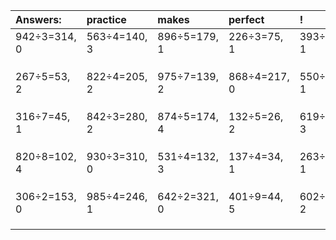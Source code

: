 | Answers: | practice | makes | perfect | ! |
| :--- | :--- | :--- | :--- | :--- |
| 942÷3=314, 0 | 563÷4=140, 3 | 896÷5=179, 1 | 226÷3=75, 1 | 393÷4=98, 1 | 
|   |   |   |   |   | 
|   |   |   |   |   | 
|   |   |   |   |   | 
| 267÷5=53, 2 | 822÷4=205, 2 | 975÷7=139, 2 | 868÷4=217, 0 | 550÷9=61, 1 | 
|   |   |   |   |   | 
|   |   |   |   |   | 
|   |   |   |   |   | 
| 316÷7=45, 1 | 842÷3=280, 2 | 874÷5=174, 4 | 132÷5=26, 2 | 619÷8=77, 3 | 
|   |   |   |   |   | 
|   |   |   |   |   | 
|   |   |   |   |   | 
| 820÷8=102, 4 | 930÷3=310, 0 | 531÷4=132, 3 | 137÷4=34, 1 | 263÷2=131, 1 | 
|   |   |   |   |   | 
|   |   |   |   |   | 
|   |   |   |   |   | 
| 306÷2=153, 0 | 985÷4=246, 1 | 642÷2=321, 0 | 401÷9=44, 5 | 602÷3=200, 2 | 
|   |   |   |   |   | 
|   |   |   |   |   | 
|   |   |   |   |   | 
